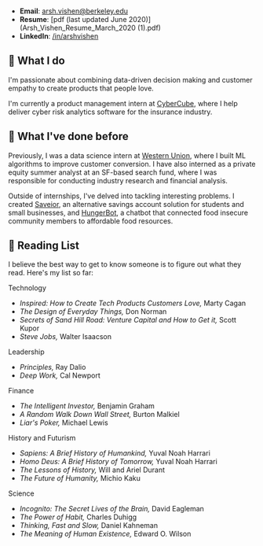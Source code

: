 <br>

- **Email**: arsh.vishen@berkeley.edu
- **Resume**: [pdf (last updated June 2020)](Arsh_Vishen_Resume_March_2020 (1).pdf)
- **LinkedIn**: [/in/arshvishen](http://linkedin.com/in/arshvishen)

## 🤷 What I do

I'm passionate about combining data-driven decision making and customer empathy to create products that people love. 

I'm currently a product management intern at [CyberCube](https://cybcube.com/), where I help deliver cyber risk analytics software for the insurance industry. 

## 🦕 What I've done before

Previously, I was a data science intern at [Western Union](https://westernunion.com/), where I built ML algorithms to improve customer conversion. I have also interned as a private equity summer analyst at an SF-based search fund, where I was responsible for conducting industry research and financial analysis. 

Outside of internships, I've delved into tackling interesting problems. I created [Saveior](https://saveior.com/), an alternative savings account solution for students and small businesses, and [HungerBot](https://scet.berkeley.edu/uc-berkeley-app-locates-food-pantries/0), a chatbot that connected food insecure community members to affordable food resources.


## 📠 Reading List 

I believe the best way to get to know someone is to figure out what they read. Here's my list so far: 


Technology 

- <i> Inspired: How to Create Tech Products Customers Love, </i> Marty Cagan
- <i> The Design of Everyday Things, </i> Don Norman 
- <i> Secrets of Sand Hill Road: Venture Capital and How to Get it, </i> Scott Kupor
- <i> Steve Jobs, </i> Walter Isaacson 
 
Leadership

- <i> Principles, </i> Ray Dalio 
- <i> Deep Work, </i> Cal Newport

Finance 

- <i> The Intelligent Investor, </i> Benjamin Graham
- <i> A Random Walk Down Wall Street, </i> Burton Malkiel 
- <i> Liar's Poker, </i> Michael Lewis 
 
History and Futurism
 - <i> Sapiens: A Brief History of Humankind, </i> Yuval Noah Harrari
 - <i> Homo Deus: A Brief History of Tomorrow, </i> Yuval Noah Harrari 
 - <i> The Lessons of History, </i> Will and Ariel Durant 
 - <i> The Future of Humanity, </i> Michio Kaku 
 
 Science

 - <i> Incognito: The Secret Lives of the Brain, </i> David Eagleman 
 - <i> The Power of Habit, </i> Charles Duhigg 
 - <i> Thinking, Fast and Slow, </i> Daniel Kahneman 
 - <i> The Meaning of Human Existence, </i> Edward O. Wilson 
 
 
 
 
  

